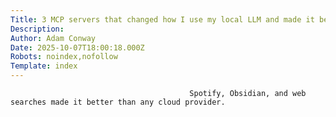 ```yaml
---
Title: 3 MCP servers that changed how I use my local LLM and made it better than the cloud
Description: 
Author: Adam Conway
Date: 2025-10-07T18:00:18.000Z
Robots: noindex,nofollow
Template: index
---
```


                                            Spotify, Obsidian, and web searches made it better than any cloud provider.
                                        